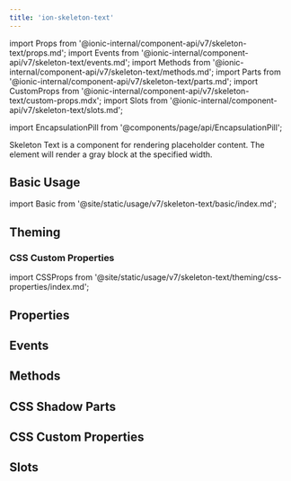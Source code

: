```yaml
---
title: 'ion-skeleton-text'
---
```


import Props from '@ionic-internal/component-api/v7/skeleton-text/props.md';
import Events from '@ionic-internal/component-api/v7/skeleton-text/events.md';
import Methods from '@ionic-internal/component-api/v7/skeleton-text/methods.md';
import Parts from '@ionic-internal/component-api/v7/skeleton-text/parts.md';
import CustomProps from '@ionic-internal/component-api/v7/skeleton-text/custom-props.mdx';
import Slots from '@ionic-internal/component-api/v7/skeleton-text/slots.md';

<head>
  <title>ion-skeleton-text: Skeleton Loading Placeholder for Text</title>
  <meta
    name="description"
    content="ion-skeleton-text is a component for rendering placeholder content. The element will render a gray block at the specified width as a loading text framework."
  />
</head>

import EncapsulationPill from '@components/page/api/EncapsulationPill';

<EncapsulationPill type="shadow" />

Skeleton Text is a component for rendering placeholder content. The element will render a gray block at the specified width.

## Basic Usage

import Basic from '@site/static/usage/v7/skeleton-text/basic/index.md';

<Basic />

## Theming

### CSS Custom Properties

import CSSProps from '@site/static/usage/v7/skeleton-text/theming/css-properties/index.md';

<CSSProps />

## Properties

<Props />

## Events

<Events />

## Methods

<Methods />

## CSS Shadow Parts

<Parts />

## CSS Custom Properties

<CustomProps />

## Slots

<Slots />
